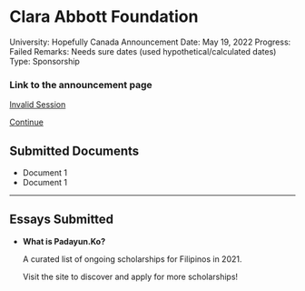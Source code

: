 # Clara Abbott Foundation

University: Hopefully Canada
Announcement Date: May 19, 2022
Progress: Failed
Remarks: Needs sure dates (used hypothetical/calculated dates)
Type: Sponsorship

### Link to the announcement page

[Invalid Session](https://caf.smartsimple.com/iface/ex/ax_index.jsp?lang=1)

[Continue](https://outlook.office365.com.mcas.ms/mail/)

## Submitted Documents

- Document 1
- Document 1

---

## Essays Submitted

- **What is Padayun.Ko?**
    
    A curated list of ongoing scholarships for Filipinos in 2021. 
    
    Visit the site to discover and apply for more scholarships!